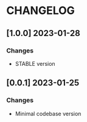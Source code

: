 # CHANGELOG

## [1.0.0] 2023-01-28
### Changes

- STABLE version

## [0.0.1] 2023-01-25
### Changes

- Minimal codebase version
